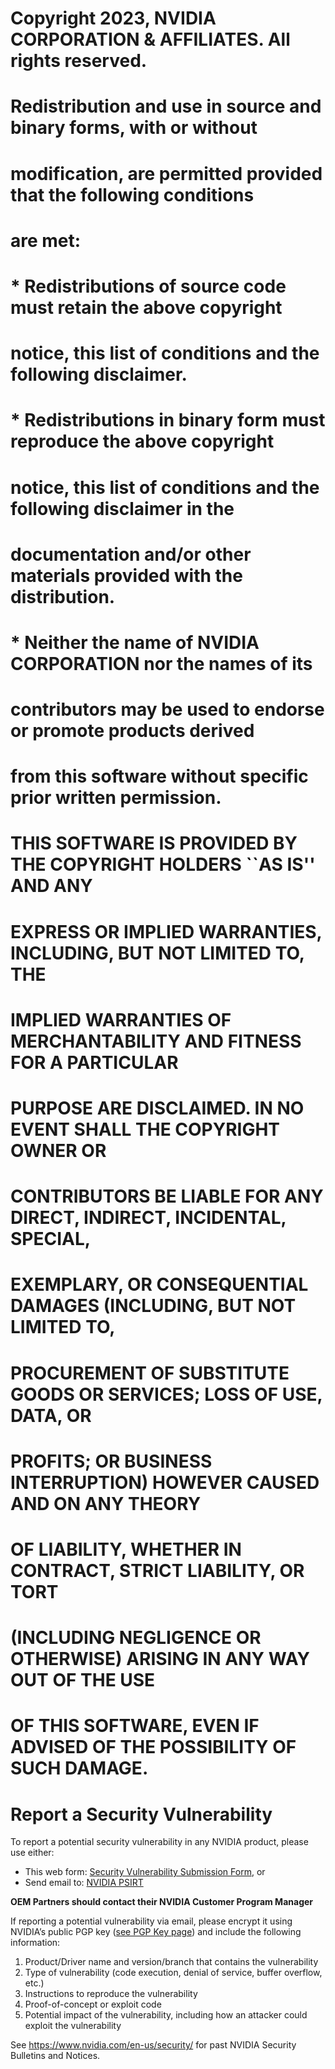 # Copyright 2023, NVIDIA CORPORATION & AFFILIATES. All rights reserved.
#
# Redistribution and use in source and binary forms, with or without
# modification, are permitted provided that the following conditions
# are met:
#  * Redistributions of source code must retain the above copyright
#    notice, this list of conditions and the following disclaimer.
#  * Redistributions in binary form must reproduce the above copyright
#    notice, this list of conditions and the following disclaimer in the
#    documentation and/or other materials provided with the distribution.
#  * Neither the name of NVIDIA CORPORATION nor the names of its
#    contributors may be used to endorse or promote products derived
#    from this software without specific prior written permission.
#
# THIS SOFTWARE IS PROVIDED BY THE COPYRIGHT HOLDERS ``AS IS'' AND ANY
# EXPRESS OR IMPLIED WARRANTIES, INCLUDING, BUT NOT LIMITED TO, THE
# IMPLIED WARRANTIES OF MERCHANTABILITY AND FITNESS FOR A PARTICULAR
# PURPOSE ARE DISCLAIMED.  IN NO EVENT SHALL THE COPYRIGHT OWNER OR
# CONTRIBUTORS BE LIABLE FOR ANY DIRECT, INDIRECT, INCIDENTAL, SPECIAL,
# EXEMPLARY, OR CONSEQUENTIAL DAMAGES (INCLUDING, BUT NOT LIMITED TO,
# PROCUREMENT OF SUBSTITUTE GOODS OR SERVICES; LOSS OF USE, DATA, OR
# PROFITS; OR BUSINESS INTERRUPTION) HOWEVER CAUSED AND ON ANY THEORY
# OF LIABILITY, WHETHER IN CONTRACT, STRICT LIABILITY, OR TORT
# (INCLUDING NEGLIGENCE OR OTHERWISE) ARISING IN ANY WAY OUT OF THE USE
# OF THIS SOFTWARE, EVEN IF ADVISED OF THE POSSIBILITY OF SUCH DAMAGE.

# Report a Security Vulnerability

To report a potential security vulnerability in any NVIDIA product, please use either:
* This web form: [Security Vulnerability Submission Form](https://www.nvidia.com/object/submit-security-vulnerability.html), or
* Send email to: [NVIDIA PSIRT](mailto:psirt@nvidia.com)

**OEM Partners should contact their NVIDIA Customer Program Manager**

If reporting a potential vulnerability via email, please encrypt it using NVIDIA’s public PGP key ([see PGP Key page](https://www.nvidia.com/en-us/security/pgp-key/)) and include the following information:
1. Product/Driver name and version/branch that contains the vulnerability
2. Type of vulnerability (code execution, denial of service, buffer overflow, etc.)
3. Instructions to reproduce the vulnerability
4. Proof-of-concept or exploit code
5. Potential impact of the vulnerability, including how an attacker could exploit the vulnerability

See https://www.nvidia.com/en-us/security/ for past NVIDIA Security Bulletins and Notices.
